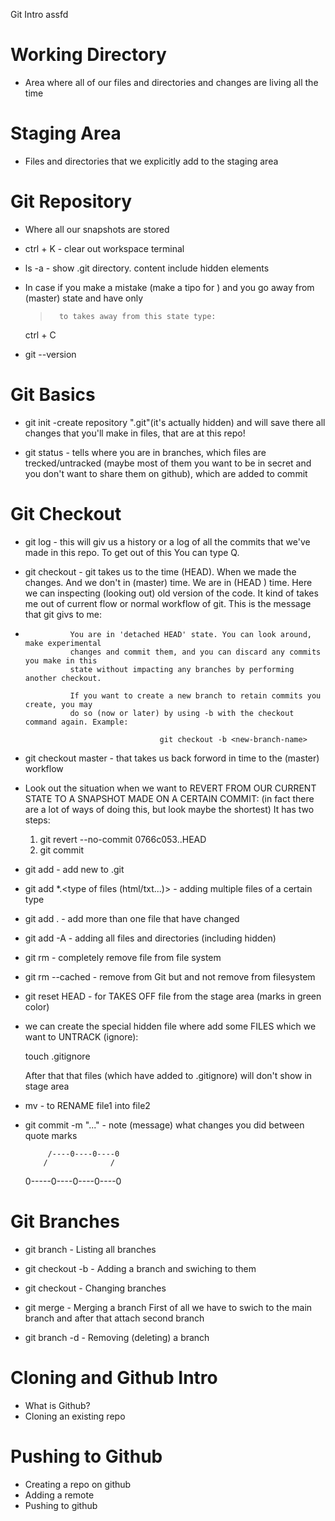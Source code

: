 
Git Intro assfd
# Working Directory
- Area where all of our files and directories and changes are living all the time

# Staging Area
- Files and directories that we explicitly add to the staging area

# Git Repository
- Where all our snapshots are stored

* ctrl + K - clear out workspace terminal
* ls -a - show .git directory. content include hidden elements
* In case if you make a mistake (make a tipo for ) and you go away from
    (master) state and have only 
    >       to takes away from this state type:
    ctrl + C


* git   --version



# Git Basics
* git init -create repository ".git"(it's actually hidden) and 
            will save there all changes that you'll make in files, 
            that are at this repo!

* git status - tells where you are in branches, which files are
               trecked/untracked (maybe most of them you want 
               to be in secret and you don't want to share them
               on github), which are added to commit


# Git Checkout
* git log - this will giv us a history or a log of all the commits
            that we've made in this repo. To get out of this You
            can type Q. 
* git checkout <commit id> - git takes us to the <commit id> time (HEAD).
                When we made the <commit id> changes. And we don't in 
                (master) time. We are in (HEAD <commit id>) time. Here we
                can inspecting (looking out) old version of the code. It
                kind of takes me out of current flow or normal workflow 
                of git. This is the message that git givs to me:

*               You are in 'detached HEAD' state. You can look around, make experimental
                changes and commit them, and you can discard any commits you make in this
                state without impacting any branches by performing another checkout.

                If you want to create a new branch to retain commits you create, you may
                do so (now or later) by using -b with the checkout command again. Example:

                                    git checkout -b <new-branch-name>

* git checkout master - that takes us back forword in time to the 
                        (master) workflow
                
* Look out the situation when we want to 
  REVERT FROM OUR CURRENT STATE TO A 
  SNAPSHOT MADE ON A CERTAIN COMMIT: 
  (in fact there are a lot of ways of 
  doing this, but look maybe the shortest)
  It has two steps:
    1)  git revert --no-commit 0766c053..HEAD
    2)  git commit




* git add <file> - add new <file> to .git
* git add *.<type of files (html/txt...)> - adding multiple files
            of a certain type
* git add . - add more than one file that have changed
* git add -A - adding all files and directories (including hidden)


* git rm <file> - completely remove file from file system
* git rm --cached <file> - remove from Git but and not remove from
                filesystem




* git reset HEAD <file> - for TAKES OFF file from the stage area
                (marks in green color)

* we can create the special hidden file where add some FILES which we
    want to UNTRACK (ignore):
   
    touch .gitignore
    
    After that that files (which have added to .gitignore) will don't
    show in stage area

* mv <file1> <file2> - to RENAME file1 into file2
    

* git commit -m "..." - note (message) what changes you did between
                        quote marks

       
           /----0----0----0
          /              /
   0-----0----0----0----0

# Git Branches

* git branch  - Listing all branches   
    
* git checkout -b <new branch name> - Adding a branch and swiching to them

* git checkout <branch name> - Changing branches

* git merge <merging branch name>- Merging a branch 
    First of all we have to swich to the main branch and after that attach
    second branch

* git branch -d <branch name> - Removing (deleting) a branch





# Cloning and Github Intro
* What is Github?
* Cloning an existing repo

# Pushing to Github
* Creating a repo on github
* Adding a remote
* Pushing to github